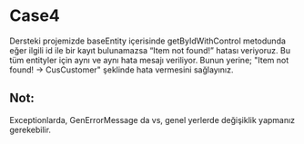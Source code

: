 # Case4

Dersteki projemizde baseEntity içerisinde getByIdWithControl metodunda eğer ilgili id ile bir kayıt
bulunamazsa “Item not found!” hatası veriyoruz. Bu tüm entityler için aynı ve aynı hata mesajı veriliyor.
Bunun yerine;
"Item not found! -> CusCustomer" şeklinde hata vermesini sağlayınız.
## Not:
Exceptionlarda, GenErrorMessage da vs, genel yerlerde değişiklik yapmanız gerekebilir. 
